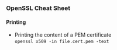 ### OpenSSL Cheat Sheet

#### Printing
* Printing the content of a PEM certificate<br/>
  `openssl x509 -in file.cert.pem -text`
